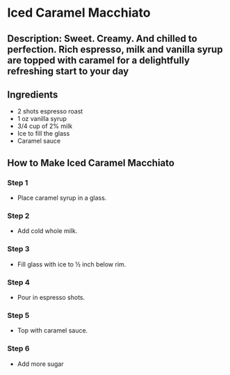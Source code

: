 # Iced Caramel Macchiato

## Description: Sweet. Creamy. And chilled to perfection. Rich espresso, milk and vanilla syrup are topped with caramel for a delightfully refreshing start to your day

## Ingredients

- 2 shots espresso roast
- 1 oz vanilla syrup
- 3/4 cup of 2% milk
- Ice to fill the glass
- Caramel sauce

## How to Make Iced Caramel Macchiato

### Step 1

- Place caramel syrup in a glass.

### Step 2

- Add cold whole milk.

### Step 3

- Fill glass with ice to ½ inch below rim.

### Step 4

- Pour in espresso shots.

### Step 5

- Top with caramel sauce.

### Step 6

- Add more sugar
